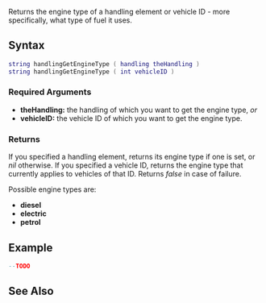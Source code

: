 Returns the engine type of a handling element or vehicle ID - more specifically, what type of fuel it uses.

Syntax
------

``` lua
string handlingGetEngineType ( handling theHandling )
string handlingGetEngineType ( int vehicleID )
```

### Required Arguments

-   **theHandling:** the handling of which you want to get the engine type, *or*
-   **vehicleID:** the vehicle ID of which you want to get the engine type.

### Returns

If you specified a handling element, returns its engine type if one is set, or *nil* otherwise. If you specified a vehicle ID, returns the engine type that currently applies to vehicles of that ID. Returns *false* in case of failure.

Possible engine types are:

-   **diesel**
-   **electric**
-   **petrol**

Example
-------

``` lua
--TODO
```

See Also
--------
